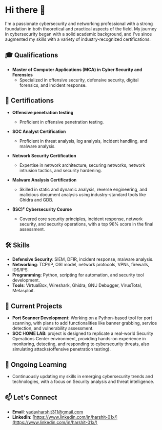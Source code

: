 # Hi there 👋

I'm a passionate cybersecurity and networking professional with a strong foundation in both theoretical and practical aspects of the field. My journey in cybersecurity began with a solid academic background, and I've since augmented my skills with a variety of industry-recognized certifications.

## 🎓 Qualifications
- **Master of Computer Applications (MCA) in Cyber Security and Forensics**
  - Specialized in offensive security, defensive security, digital forensics, and incident response.

## 📜 Certifications
- **Offensive penetration testing**
  - Proficient in offensive penetration testing.   

- **SOC Analyst Certification**
  - Proficient in threat analysis, log analysis, incident handling, and malware analysis.
  
- **Network Security Certification**
  - Expertise in network architecture, securing networks, network intrusion tactics, and security hardening.

- **Malware Analysis Certification**
  - Skilled in static and dynamic analysis, reverse engineering, and malicious document analysis using industry-standard tools like Ghidra and GDB.

- **(ISC)² Cybersecurity Course**
  - Covered core security principles, incident response, network security, and security operations, with a top 98% score in the final assessment.

## 🛠️ Skills
- **Defensive Security**: SIEM, DFIR, incident response, malware analysis.
- **Networking**: TCP/IP, OSI model, network protocols, VPNs, firewalls, IDS/IPS.
- **Programming**: Python, scripting for automation, and security tool development.
- **Tools**: VirtualBox, Wireshark, Ghidra, GNU Debugger, VirusTotal, Metasploit.

## 🔭 Current Projects
- **Port Scanner Development**: Working on a Python-based tool for port scanning, with plans to add functionalities like banner grabbing, service detection, and vulnerability assessment.
- **SOC HOME LAB**: project is designed to replicate a real-world Security Operations Center environment, providing hands-on experience in monitoring, detecting, and responding to cybersecurity threats, also simulating attacks(offensive penetration testing).


## 🌱 Ongoing Learning
- Continuously updating my skills in emerging cybersecurity trends and technologies, with a focus on Security analysis and threat intelligence.

## 📫 Let's Connect
- **Email**: [yadavharshit311@gmail.com](mailto:yadavharshit311@gmail.com)
- **LinkedIn**: [https://www.linkedin.com/in/harshit-01x/](https://www.linkedin.com/in/harshit-01x/)
